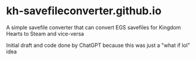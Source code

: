 # kh-savefileconverter.github.io
A simple savefile converter that can convert EGS savefiles for Kingdom Hearts to Steam and vice-versa

Initial draft and code done by ChatGPT because this was just a "what if lol" idea
